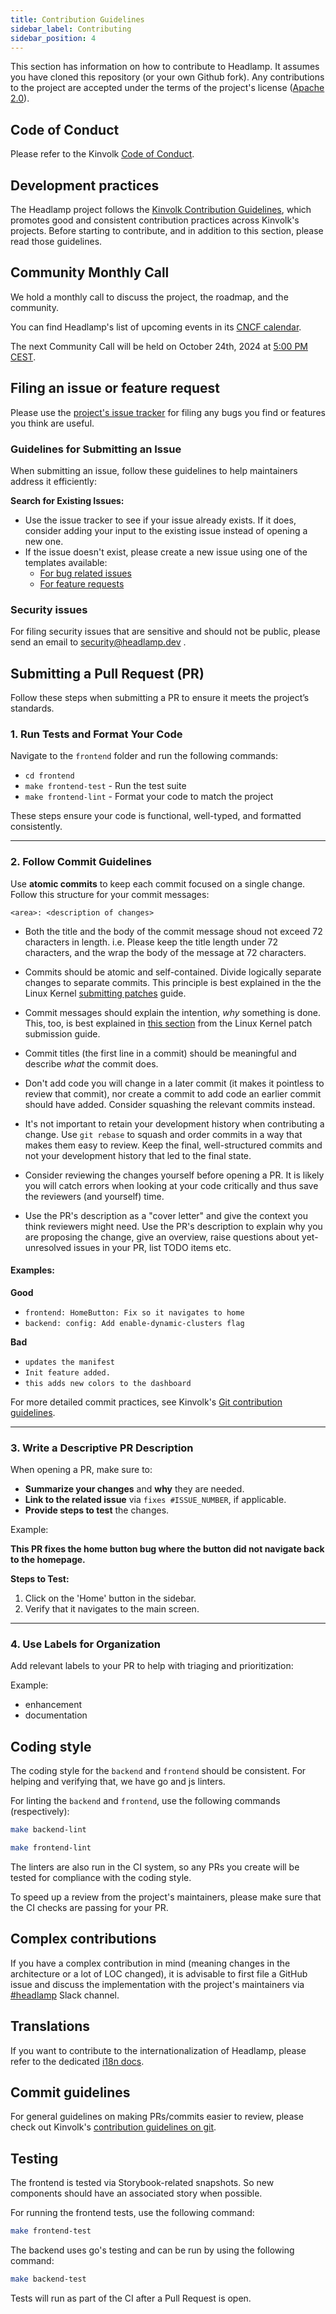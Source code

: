 ```yaml
---
title: Contribution Guidelines
sidebar_label: Contributing
sidebar_position: 4
---
```


This section has information on how to contribute to Headlamp. It assumes you have cloned
this repository (or your own Github fork).
Any contributions to the project are accepted under the terms of the project's
license ([Apache 2.0](https://github.com/headlamp-k8s/headlamp/blob/main/LICENSE)).

## Code of Conduct

Please refer to the Kinvolk [Code of Conduct](https://github.com/kinvolk/contribution/blob/master/CODE_OF_CONDUCT.md).

## Development practices

The Headlamp project follows the [Kinvolk Contribution Guidelines](https://github.com/kinvolk/contribution),
which promotes good and consistent contribution practices across Kinvolk's
projects. Before starting to contribute, and in addition to this section, please
read those guidelines.

## Community Monthly Call

We hold a monthly call to discuss the project, the roadmap, and the community.

You can find Headlamp's list of upcoming events in its [CNCF calendar](https://zoom-lfx.platform.linuxfoundation.org/meetings/headlamp?view=list).

The next Community Call will be held on October 24th, 2024 at [5:00 PM CEST](https://zoom-lfx.platform.linuxfoundation.org/meetings/headlamp?view=month&occurrence=1729782000).

## Filing an issue or feature request

Please use the [project's issue tracker](https://github.com/headlamp-k8s/headlamp/issues) for filing any bugs you find or features
you think are useful.

### Guidelines for Submitting an Issue

When submitting an issue, follow these guidelines to help maintainers address it efficiently:

**Search for Existing Issues:**

- Use the issue tracker to see if your issue already exists. If it does, consider adding your input to the existing issue instead of opening a new one.
- If the issue doesn't exist, please create a new issue using one of the templates available:
  - [For bug related issues](https://github.com/headlamp-k8s/headlamp/issues/new?assignees=&labels=bug&projects=&template=bug_report.md&title=)
  - [For feature requests](https://github.com/headlamp-k8s/headlamp/issues/new?assignees=&labels=enhancement&projects=&template=feature_request.md&title=)

### Security issues

For filing security issues that are sensitive and should not be public, please
send an email to <security@headlamp.dev> .

## Submitting a Pull Request (PR)

Follow these steps when submitting a PR to ensure it meets the project’s standards.

### 1. Run Tests and Format Your Code

Navigate to the `frontend` folder and run the following commands:

- `cd frontend`
- `make frontend-test` - Run the test suite
- `make frontend-lint` - Format your code to match the project

These steps ensure your code is functional, well-typed, and formatted consistently.

---

### 2. Follow Commit Guidelines

Use **atomic commits** to keep each commit focused on a single change. Follow this structure for your commit messages:

`<area>: <description of changes>`

- Both the title and the body of the commit message shoud not exceed
  72 characters in length.
  i.e. Please keep the title length under 72
  characters, and the wrap the body of the message at 72 characters.

- Commits should be atomic and self-contained. Divide logically separate changes
  to separate commits. This principle is best explained in the the Linux Kernel
  [submitting patches](https://www.kernel.org/doc/html/v4.17/process/submitting-patches.html#separate-your-changes) guide.

- Commit messages should explain the intention, _why_ something is done. This,
  too, is best explained in [this section](https://www.kernel.org/doc/html/v4.17/process/submitting-patches.html#describe-your-changes) from the Linux
  Kernel patch submission guide.

- Commit titles (the first line in a commit) should be meaningful and describe
  _what_ the commit does.

- Don't add code you will change in a later commit (it makes it pointless to
  review that commit), nor create a commit to add code an earlier commit should
  have added. Consider squashing the relevant commits instead.

- It's not important to retain your development history when contributing a
  change. Use `git rebase` to squash and order commits in a way that makes them easy to
  review. Keep the final, well-structured commits and not your development history
  that led to the final state.

- Consider reviewing the changes yourself before opening a PR. It is likely
  you will catch errors when looking at your code critically and thus save the
  reviewers (and yourself) time.

- Use the PR's description as a "cover letter" and give the context you think
  reviewers might need. Use the PR's description to explain why you are
  proposing the change, give an overview, raise questions about yet-unresolved
  issues in your PR, list TODO items etc.

#### Examples:

**Good**

- `frontend: HomeButton: Fix so it navigates to home`
- `backend: config: Add enable-dynamic-clusters flag`

**Bad**

- `updates the manifest`
- `Init feature added.`
- `this adds new colors to the dashboard`

For more detailed commit practices, see Kinvolk's [Git contribution guidelines](https://github.com/kinvolk/contribution/tree/master/topics/git.md).

---

### 3. Write a Descriptive PR Description

When opening a PR, make sure to:

- **Summarize your changes** and **why** they are needed.
- **Link to the related issue** via `fixes #ISSUE_NUMBER`, if applicable.
- **Provide steps to test** the changes.

Example:

**This PR fixes the home button bug where the button did not navigate back to the homepage.**

**Steps to Test:**

1. Click on the 'Home' button in the sidebar.
2. Verify that it navigates to the main screen.

---

### 4. Use Labels for Organization

Add relevant labels to your PR to help with triaging and prioritization:

Example:

- enhancement
- documentation

## Coding style

The coding style for the `backend` and `frontend` should be consistent.
For helping and verifying that, we have go and js linters.

For linting the `backend` and `frontend`, use the following commands
(respectively):

```bash
make backend-lint
```

```bash
make frontend-lint
```

The linters are also run in the CI system, so any PRs you create will be
tested for compliance with the coding style.

To speed up a review from the project's maintainers, please make sure that
the CI checks are passing for your PR.

## Complex contributions

If you have a complex contribution in mind (meaning changes in the architecture
or a lot of LOC changed), it is advisable to first file a GitHub issue and
discuss the implementation with the project's maintainers via [#headlamp](https://kubernetes.slack.com/messages/headlamp) Slack channel.

## Translations

If you want to contribute to the internationalization of Headlamp, please refer to the
dedicated [i18n docs](./development/i18n).

## Commit guidelines

For general guidelines on making PRs/commits easier to review, please check
out Kinvolk's
[contribution guidelines on git](https://github.com/kinvolk/contribution/tree/master/topics/git.md).

## Testing

The frontend is tested via Storybook-related snapshots. So new components should have
an associated story when possible.

For running the frontend tests, use the following command:

```bash
make frontend-test
```

The backend uses go's testing and can be run by using the following command:

```bash
make backend-test
```

Tests will run as part of the CI after a Pull Request is open.
